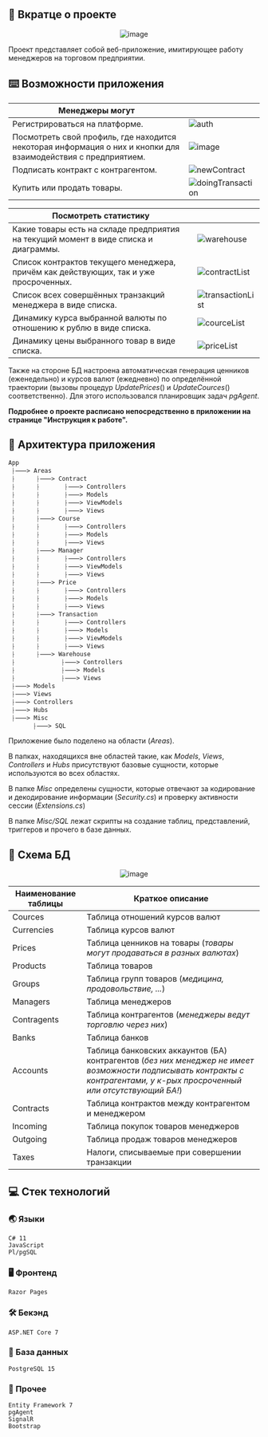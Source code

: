 ## :bookmark_tabs: Вкратце о проекте

<div align="center">

![image](https://user-images.githubusercontent.com/86602542/207268705-06f60201-dbba-497e-bdb0-e5b0df344aad.png)

</div>

Проект представляет собой веб-приложение, имитирующее работу менеджеров на торговом предприятии.
## :keyboard: Возможности приложения
| Менеджеры могут |  |
|--|--|
| Регистрироваться на платформе.  | ![auth](https://user-images.githubusercontent.com/86602542/221241410-dd0684c4-702a-4de3-a731-c9383bf4567f.jpg)  
| Посмотреть свой профиль, где находится некоторая информация о них и кнопки для взаимодействия с предприятием. | ![image](https://user-images.githubusercontent.com/86602542/207268705-06f60201-dbba-497e-bdb0-e5b0df344aad.png) | 
| Подписать контракт с контрагентом. | ![newContract](https://user-images.githubusercontent.com/86602542/221242900-29cb29b2-e81f-4511-88c8-1b3afdce4950.jpg) |
| Купить или продать товары. | ![doingTransaction](https://user-images.githubusercontent.com/86602542/221242955-8cc0230e-a7d0-4d4a-86f2-3a136d706207.jpg) |

| Посмотреть статистику | |
| -- | -- |
| Какие товары есть на складе предприятия на текущий момент в виде списка и диаграммы. | ![warehouse](https://user-images.githubusercontent.com/86602542/221243115-519b589d-46f1-46e5-ae19-58d553bcb91b.jpg) |
| Список контрактов текущего менеджера, причём как действующих, так и уже просроченных. | ![contractList](https://user-images.githubusercontent.com/86602542/221243174-48921ba1-b413-473f-82ee-4bfb3f551a61.jpg)|
| Список всех совершённых транзакций менеджера в виде списка. | ![transactionList](https://user-images.githubusercontent.com/86602542/221243241-dea2d5e8-402b-4c4c-9140-849df16680b1.jpg) |
| Динамику курса выбранной валюты по отношению к рублю в виде списка. | ![courceList](https://user-images.githubusercontent.com/86602542/221243293-4e1b9732-23f5-466f-972f-70411aeca8b2.jpg) |
| Динамику цены выбранного товар в виде списка. | ![priceList](https://user-images.githubusercontent.com/86602542/221243359-4a92b084-8e78-4664-aa15-358f40999861.jpg) |

Также на стороне БД настроена автоматическая генерация ценников (еженедельно) и курсов валют (ежедневно) по определённой траектории (вызовы процедур *UpdatePrices*() и *UpdateCources*() соответственно). Для этого использовался планировщик задач *pgAgent*.

**Подробнее о проекте расписано непосредственно в приложении на странице "Инструкция к работе".**
## :page_with_curl: Архитектура приложения
```
App
 ⸠⸺> Areas
 ⸠      ⸠⸺> Contract
 ⸠      ⸠       ⸠⸺> Controllers
 ⸠      ⸠       ⸠⸺> Models
 ⸠      ⸠       ⸠⸺> ViewModels
 ⸠      ⸠       ⸠⸺> Views
 ⸠      ⸠⸺> Course
 ⸠      ⸠       ⸠⸺> Controllers
 ⸠      ⸠       ⸠⸺> Models
 ⸠      ⸠       ⸠⸺> Views
 ⸠      ⸠⸺> Manager
 ⸠      ⸠       ⸠⸺> Controllers
 ⸠      ⸠       ⸠⸺> ViewModels
 ⸠      ⸠       ⸠⸺> Views
 ⸠      ⸠⸺> Price
 ⸠      ⸠       ⸠⸺> Controllers
 ⸠      ⸠       ⸠⸺> Models
 ⸠      ⸠       ⸠⸺> Views
 ⸠      ⸠⸺> Transaction
 ⸠      ⸠       ⸠⸺> Controllers
 ⸠      ⸠       ⸠⸺> Models
 ⸠      ⸠       ⸠⸺> ViewModels
 ⸠      ⸠       ⸠⸺> Views
 ⸠      ⸠⸺> Warehouse
 ⸠             ⸠⸺> Controllers
 ⸠             ⸠⸺> Models
 ⸠             ⸠⸺> Views
 ⸠⸺> Models
 ⸠⸺> Views
 ⸠⸺> Controllers
 ⸠⸺> Hubs
 ⸠⸺> Misc
       ⸠⸺> SQL
```
Приложение было поделено на области (*Areas*). 

В папках, находящихся вне областей такие, как *Models*, *Views*, *Controllers* и *Hubs* присутствуют базовые сущности, которые используются во всех областях. 

В папке *Misc* определены сущности, которые отвечают за кодирование и декодирование информации (*Security.cs*) и проверку активности сессии (*Extensions.cs*)

В папке *Misc/SQL* лежат скрипты на создание таблиц, представлений, триггеров и прочего в базе данных.
## :floppy_disk: Схема БД

<div align="center">

![image](https://user-images.githubusercontent.com/86602542/209706796-acb6267d-24ff-4420-b8ec-f9bb04e2f908.png)

</div>

| Наименование таблицы | Краткое описание |
|--|--|
| Cources | Таблица отношений курсов валют |
| Currencies | Таблица курсов валют |
| Prices | Таблица ценников на товары (*товары могут продаваться в разных валютах*) |
| Products  | Таблица товаров |
| Groups | Таблица групп товаров (*медицина, продовольствие, ...*) |
| Managers | Таблица менеджеров |
| Contragents | Таблица контрагентов (*менеджеры ведут торговлю через них*) |
| Banks | Таблица банков |
| Accounts | Таблица банковских аккаунтов (БА) контрагентов (*без них менеджер не имеет возможности подписывать контракты с контрагентами, у к-рых просроченный или отсутствующий БА!*) |
| Contracts | Таблица контрактов между контрагентом и менеджером |
| Incoming | Таблица покупок товаров менеджеров |
| Outgoing | Таблица продаж товаров менеджеров |
| Taxes | Налоги, списываемые при совершении транзакции |
## :computer: Стек технологий
### :earth_asia: Языки
```
C# 11
JavaScript
Pl/pgSQL
```
### :desktop_computer: Фронтенд
```
Razor Pages
```
### :hammer_and_wrench: Бекэнд
```
ASP.NET Core 7
```
### :floppy_disk: База данных
```
PostgreSQL 15
```
### :scroll: Прочее
```
Entity Framework 7
pgAgent
SignalR
Bootstrap
```
